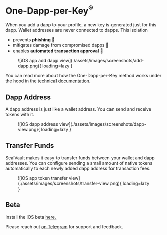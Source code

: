 # One-Dapp-per-Key<sup>&reg;</sup>

When you add a dapp to your profile, a new key is generated just for this dapp.
Wallet addresses are never connected to dapps.  This isolation

- prevents **phishing** &#127907;
- mitigates damage from compromised dapps &#129399;
- enables **automated transaction approval** &#129395;

<figure markdown>
![iOS app add dapp view](./assets/images/screenshots/add-dapp.png){ loading=lazy }
</figure>

You can read more about how the One-Dapp-per-Key method works under the hood in
the [technical documentation.](./dev-docs/design/one-dapp-per-key.md)

## Dapp Address

A dapp address is just like a wallet address. You can send and receive tokens with it.

<figure markdown>
![iOS dapp address view](./assets/images/screenshots/dapp-view.png){ loading=lazy }
</figure>

## Transfer Funds

SealVault makes it easy to transfer funds between your wallet and dapp
addresses. You can configure sending a small amount of native tokens
automatically to each newly added dapp address for transaction fees.

<figure markdown>
![iOS app token transfer view](./assets/images/screenshots/transfer-view.png){ loading=lazy }
</figure>

## Beta

Install the iOS beta [here.](https://testflight.apple.com/join/EHQYn6Oz)

Please reach out [on Telegram](https://t.me/agostbiro) for support and feedback.
